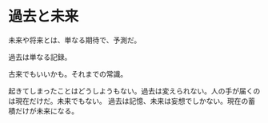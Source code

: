 # 過去と未来

未来や将来とは、単なる期待で、予測だ。

過去は単なる記録。

古来でもいいかも。それまでの常識。

起きてしまったことはどうしようもない。過去は変えられない。人の手が届くのは現在だけだ。未来でもない。
過去は記憶、未来は妄想でしかない。現在の蓄積だけが未来になる。
